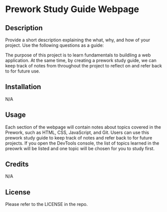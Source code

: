 # Prework Study Guide Webpage

## Description

Provide a short description explaining the what, why, and how of your project. Use the following questions as a guide:

The purpose of this project is to learn fundamentals to buildling a web application. At the same time, by creating a prework study guide, we can keep track of notes from throughout the project to reflect on and refer back to for future use. 

## Installation

N/A

## Usage

Each section of the webpage will contain notes about topics covered in the Prework, such as HTML, CSS, JavaScript, and Git. Users can use this prework study guide to keep track of notes and refer back to for future projects. If you open the DevTools console, the list of topics learned in the preowrk will be listed and one topic will be chosen for you to study first. 

## Credits

N/A

## License

Please refer to the LICENSE in the repo.